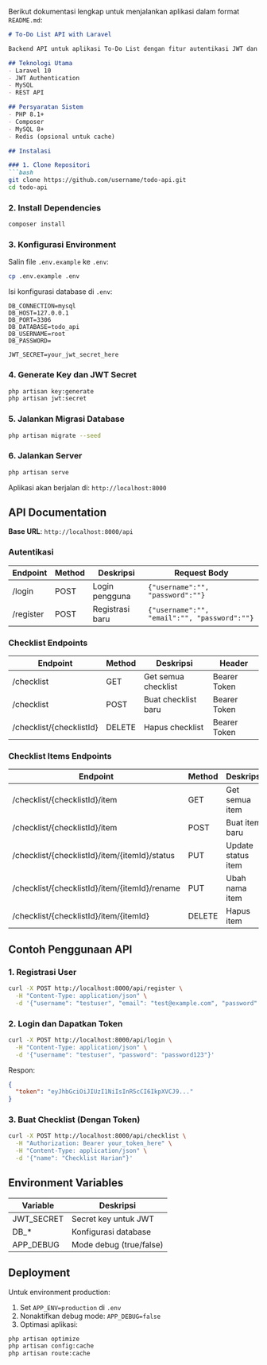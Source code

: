 Berikut dokumentasi lengkap untuk menjalankan aplikasi dalam format `README.md`:

```markdown
# To-Do List API with Laravel

Backend API untuk aplikasi To-Do List dengan fitur autentikasi JWT dan manajemen checklist.

## Teknologi Utama
- Laravel 10
- JWT Authentication
- MySQL
- REST API

## Persyaratan Sistem
- PHP 8.1+
- Composer
- MySQL 8+
- Redis (opsional untuk cache)

## Instalasi

### 1. Clone Repositori
```bash
git clone https://github.com/username/todo-api.git
cd todo-api
```

### 2. Install Dependencies
```bash
composer install
```

### 3. Konfigurasi Environment
Salin file `.env.example` ke `.env`:
```bash
cp .env.example .env
```

Isi konfigurasi database di `.env`:
```env
DB_CONNECTION=mysql
DB_HOST=127.0.0.1
DB_PORT=3306
DB_DATABASE=todo_api
DB_USERNAME=root
DB_PASSWORD=

JWT_SECRET=your_jwt_secret_here
```

### 4. Generate Key dan JWT Secret
```bash
php artisan key:generate
php artisan jwt:secret
```

### 5. Jalankan Migrasi Database
```bash
php artisan migrate --seed
```

### 6. Jalankan Server
```bash
php artisan serve
```

Aplikasi akan berjalan di: `http://localhost:8000`

## API Documentation

**Base URL**: `http://localhost:8000/api`

### Autentikasi

| Endpoint | Method | Deskripsi         | Request Body                             |
|----------|--------|-------------------|------------------------------------------|
| /login   | POST   | Login pengguna    | `{"username":"", "password":""}`         |
| /register| POST   | Registrasi baru   | `{"username":"", "email":"", "password":""}` |

### Checklist Endpoints

| Endpoint                          | Method | Deskripsi                     | Header               |
|-----------------------------------|--------|-------------------------------|----------------------|
| /checklist                        | GET    | Get semua checklist           | Bearer Token         |
| /checklist                        | POST   | Buat checklist baru           | Bearer Token         |
| /checklist/{checklistId}          | DELETE | Hapus checklist               | Bearer Token         |

### Checklist Items Endpoints

| Endpoint                                          | Method | Deskripsi                     |
|---------------------------------------------------|--------|-------------------------------|
| /checklist/{checklistId}/item                     | GET    | Get semua item                |
| /checklist/{checklistId}/item                     | POST   | Buat item baru                |
| /checklist/{checklistId}/item/{itemId}/status     | PUT    | Update status item            |
| /checklist/{checklistId}/item/{itemId}/rename     | PUT    | Ubah nama item                |
| /checklist/{checklistId}/item/{itemId}            | DELETE | Hapus item                    |

## Contoh Penggunaan API

### 1. Registrasi User
```bash
curl -X POST http://localhost:8000/api/register \
  -H "Content-Type: application/json" \
  -d '{"username": "testuser", "email": "test@example.com", "password": "password123"}'
```

### 2. Login dan Dapatkan Token
```bash
curl -X POST http://localhost:8000/api/login \
  -H "Content-Type: application/json" \
  -d '{"username": "testuser", "password": "password123"}'
```

Respon:
```json
{
  "token": "eyJhbGciOiJIUzI1NiIsInR5cCI6IkpXVCJ9..."
}
```

### 3. Buat Checklist (Dengan Token)
```bash
curl -X POST http://localhost:8000/api/checklist \
  -H "Authorization: Bearer your_token_here" \
  -H "Content-Type: application/json" \
  -d '{"name": "Checklist Harian"}'
```

## Environment Variables
| Variable      | Deskripsi                     |
|---------------|-------------------------------|
| JWT_SECRET    | Secret key untuk JWT          |
| DB_*          | Konfigurasi database          |
| APP_DEBUG     | Mode debug (true/false)       |

## Deployment
Untuk environment production:
1. Set `APP_ENV=production` di `.env`
2. Nonaktifkan debug mode: `APP_DEBUG=false`
3. Optimasi aplikasi:
```bash
php artisan optimize
php artisan config:cache
php artisan route:cache
```
